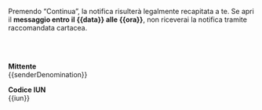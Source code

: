Premendo “Continua”, la notifica risulterà legalmente recapitata a te. Se apri il **messaggio entro il {{data}} alle {{ora}}**, non riceverai la notifica tramite raccomandata cartacea.

<br />
<br />

__Mittente__ <br />
{{senderDenomination}}

__Codice IUN__ <br />
{{iun}}
